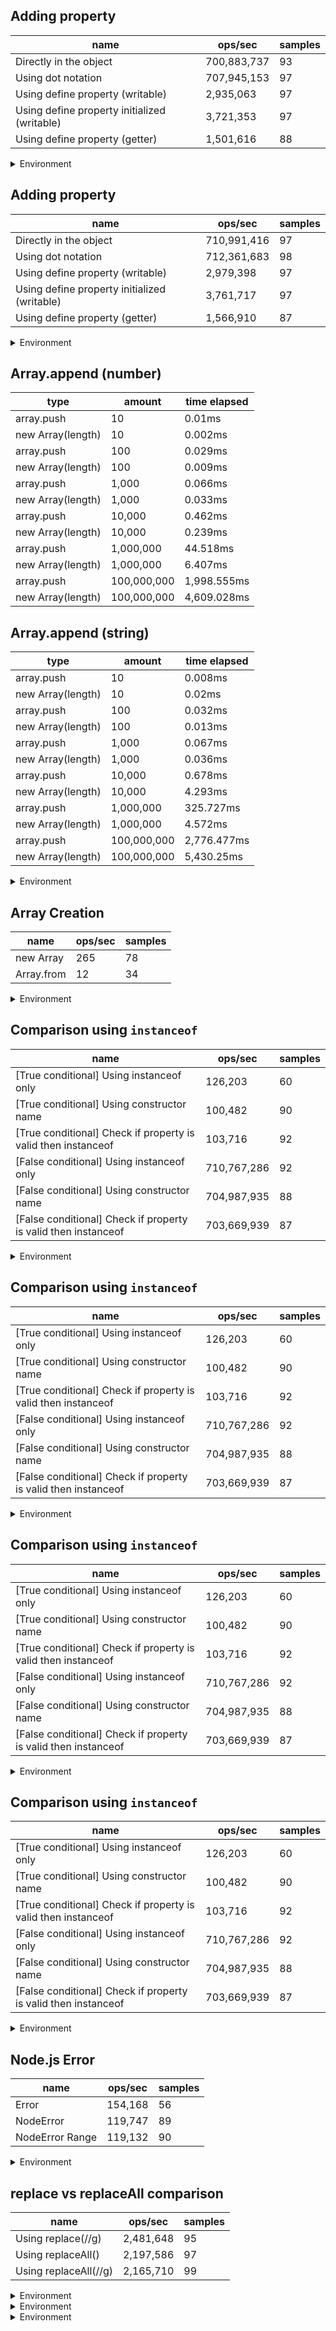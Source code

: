## Adding property

|name|ops/sec|samples|
|-|-|-|
|Directly in the object|700,883,737|93|
|Using dot notation|707,945,153|97|
|Using define property (writable)|2,935,063|97|
|Using define property initialized (writable)|3,721,353|97|
|Using define property (getter)|1,501,616|88|


<details>
<summary>Environment</summary>

* __Machine:__ linux x64 | 2 vCPUs | 6.8GB Mem
* __Run:__ Sun Aug 27 2023 00:42:51 GMT+0000 (Coordinated Universal Time)
</details>


## Adding property

|name|ops/sec|samples|
|-|-|-|
|Directly in the object|710,991,416|97|
|Using dot notation|712,361,683|98|
|Using define property (writable)|2,979,398|97|
|Using define property initialized (writable)|3,761,717|97|
|Using define property (getter)|1,566,910|87|


<details>
<summary>Environment</summary>

* __Machine:__ linux x64 | 2 vCPUs | 6.8GB Mem
* __Run:__ Thu Sep 21 2023 22:02:59 GMT+0000 (Coordinated Universal Time)
</details>


## Array.append (number)

|type|amount|time elapsed|
|-|-|-|
array.push|10|0.01ms
new Array(length)|10|0.002ms
array.push|100|0.029ms
new Array(length)|100|0.009ms
array.push|1,000|0.066ms
new Array(length)|1,000|0.033ms
array.push|10,000|0.462ms
new Array(length)|10,000|0.239ms
array.push|1,000,000|44.518ms
new Array(length)|1,000,000|6.407ms
array.push|100,000,000|1,998.555ms
new Array(length)|100,000,000|4,609.028ms
## Array.append (string)

|type|amount|time elapsed|
|-|-|-|
array.push|10|0.008ms
new Array(length)|10|0.02ms
array.push|100|0.032ms
new Array(length)|100|0.013ms
array.push|1,000|0.067ms
new Array(length)|1,000|0.036ms
array.push|10,000|0.678ms
new Array(length)|10,000|4.293ms
array.push|1,000,000|325.727ms
new Array(length)|1,000,000|4.572ms
array.push|100,000,000|2,776.477ms
new Array(length)|100,000,000|5,430.25ms


<details>
<summary>Environment</summary>

* __Machine:__ linux x64 | 2 vCPUs | 6.8GB Mem
* __Run:__ Thu Sep 21 2023 22:04:21 GMT+0000 (Coordinated Universal Time)
</details>


## Array Creation

|name|ops/sec|samples|
|-|-|-|
|new Array|265|78|
|Array.from|12|34|


<details>
<summary>Environment</summary>

* __Machine:__ linux x64 | 2 vCPUs | 6.8GB Mem
* __Run:__ Thu Sep 21 2023 22:05:51 GMT+0000 (Coordinated Universal Time)
</details>


## Comparison using `instanceof`

|name|ops/sec|samples|
|-|-|-|
|[True conditional] Using instanceof only|126,203|60|
|[True conditional] Using constructor name|100,482|90|
|[True conditional] Check if property is valid then instanceof |103,716|92|
|[False conditional] Using instanceof only|710,767,286|92|
|[False conditional] Using constructor name|704,987,935|88|
|[False conditional] Check if property is valid then instanceof |703,669,939|87|


<details>
<summary>Environment</summary>

* __Machine:__ linux x64 | 2 vCPUs | 6.8GB Mem
* __Run:__ Thu Sep 21 2023 22:07:27 GMT+0000 (Coordinated Universal Time)
</details>


## Comparison using `instanceof`

|name|ops/sec|samples|
|-|-|-|
|[True conditional] Using instanceof only|126,203|60|
|[True conditional] Using constructor name|100,482|90|
|[True conditional] Check if property is valid then instanceof |103,716|92|
|[False conditional] Using instanceof only|710,767,286|92|
|[False conditional] Using constructor name|704,987,935|88|
|[False conditional] Check if property is valid then instanceof |703,669,939|87|


<details>
<summary>Environment</summary>

* __Machine:__ linux x64 | 2 vCPUs | 6.8GB Mem
* __Run:__ Thu Sep 21 2023 22:07:27 GMT+0000 (Coordinated Universal Time)
</details>


## Comparison using `instanceof`

|name|ops/sec|samples|
|-|-|-|
|[True conditional] Using instanceof only|126,203|60|
|[True conditional] Using constructor name|100,482|90|
|[True conditional] Check if property is valid then instanceof |103,716|92|
|[False conditional] Using instanceof only|710,767,286|92|
|[False conditional] Using constructor name|704,987,935|88|
|[False conditional] Check if property is valid then instanceof |703,669,939|87|


<details>
<summary>Environment</summary>

* __Machine:__ linux x64 | 2 vCPUs | 6.8GB Mem
* __Run:__ Thu Sep 21 2023 22:07:27 GMT+0000 (Coordinated Universal Time)
</details>


## Comparison using `instanceof`

|name|ops/sec|samples|
|-|-|-|
|[True conditional] Using instanceof only|126,203|60|
|[True conditional] Using constructor name|100,482|90|
|[True conditional] Check if property is valid then instanceof |103,716|92|
|[False conditional] Using instanceof only|710,767,286|92|
|[False conditional] Using constructor name|704,987,935|88|
|[False conditional] Check if property is valid then instanceof |703,669,939|87|


<details>
<summary>Environment</summary>

* __Machine:__ linux x64 | 2 vCPUs | 6.8GB Mem
* __Run:__ Thu Sep 21 2023 22:07:27 GMT+0000 (Coordinated Universal Time)
</details>


## Node.js Error

|name|ops/sec|samples|
|-|-|-|
|Error|154,168|56|
|NodeError|119,747|89|
|NodeError Range|119,132|90|


<details>
<summary>Environment</summary>

* __Machine:__ linux x64 | 2 vCPUs | 6.8GB Mem
* __Run:__ Sat Aug 26 2023 19:28:24 GMT+0000 (Coordinated Universal Time)
</details>


## replace vs replaceAll comparison

|name|ops/sec|samples|
|-|-|-|
|Using replace(//g)|2,481,648|95|
|Using replaceAll()|2,197,586|97|
|Using replaceAll(//g)|2,165,710|99|


<details>
<summary>Environment</summary>

* __Machine:__ linux x64 | 2 vCPUs | 6.8GB Mem
* __Run:__ Sat Aug 26 2023 18:55:31 GMT+0000 (Coordinated Universal Time)
</details>




<details>
<summary>Environment</summary>

* __Machine:__ linux x64 | 2 vCPUs | 6.8GB Mem
* __Run:__ Sun Aug 27 2023 00:21:29 GMT+0000 (Coordinated Universal Time)
</details>




<details>
<summary>Environment</summary>

* __Machine:__ linux x64 | 2 vCPUs | 6.8GB Mem
* __Run:__ Sun Aug 27 2023 00:21:31 GMT+0000 (Coordinated Universal Time)
</details>

